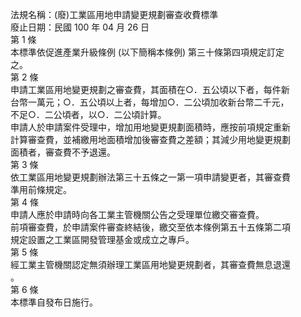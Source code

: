 法規名稱：(廢)工業區用地申請變更規劃審查收費標準  
廢止日期：民國 100 年 04 月 26 日  
第 1 條  
本標準依促進產業升級條例 (以下簡稱本條例) 第三十條第四項規定訂定  
之。  
第 2 條  
申請工業區用地變更規劃之審查費，其面積在○．五公頃以下者，每件新  
台幣一萬元；○．五公頃以上者，每增加○．二公頃加收新台幣二千元，  
不足○．二公頃者，以○．二公頃計算。  
申請人於申請案件受理中，增加用地變更規劃面積時，應按前項規定重新  
計算審查費，並補繳用地面積增加後審查費之差額；其減少用地變更規劃  
面積者，審查費不予退還。  
第 3 條  
依工業區用地變更規劃辦法第三十五條之一第一項申請變更者，其審查費  
準用前條規定。  
第 4 條  
申請人應於申請時向各工業主管機關公告之受理單位繳交審查費。  
前項審查費，於申請案件審查終結後，繳交至依本條例第五十五條第二項  
規定設置之工業區開發管理基金或成立之專戶。  
第 5 條  
經工業主管機關認定無須辦理工業區用地變更規劃者，其審查費無息退還  
。  
第 6 條  
本標準自發布日施行。  


